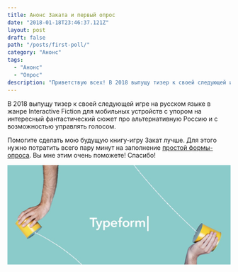```yaml
---
title: Анонс Заката и первый опрос
date: "2018-01-18T23:46:37.121Z"
layout: post
draft: false
path: "/posts/first-poll/"
category: "Анонс"
tags:
  - "Анонс"
  - "Опрос"
description: "Приветствую всех! В 2018 выпущу тизер к своей следующей игре на русском языке в жанре Interactive Fiction для мобильных устройств с упором на интересный фантастический сюжет про альтернативную Россию и с возможностью управлять голосом."
---
```


В 2018 выпущу тизер к своей следующей игре на русском языке в жанре Interactive Fiction для мобильных устройств с упором на интересный фантастический сюжет про альтернативную Россию и с возможностью управлять голосом.

Помогите сделать мою будущую книгу-игру Закат лучше. Для этого нужно потратить всего пару минут на заполнение [простой формы-опроса](https://fyodorivanischev.typeform.com/to/F06rL3). Вы мне этим очень поможете! Спасибо!

[![Первый опрос](./typeform.jpg)](https://fyodorivanischev.typeform.com/to/F06rL3)
